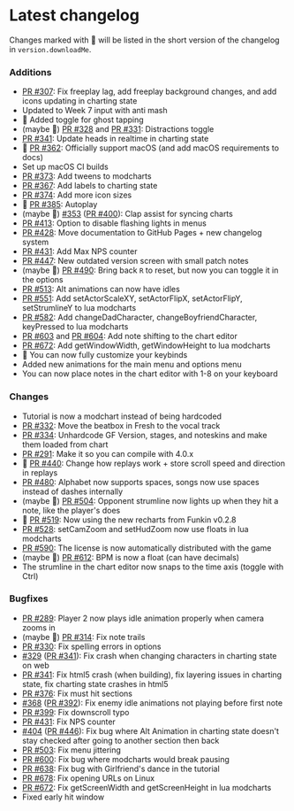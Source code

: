 # Latest changelog

Changes marked with 💖 will be listed in the short version of the changelog in `version.downloadMe`.

### Additions
- [PR #307](https://github.com/KadeDev/Kade-Engine/pulls/307): Fix freeplay lag, add freeplay background changes, and add icons updating in charting state
- Updated to Week 7 input with anti mash
- 💖 Added toggle for ghost tapping
- (maybe 💖) [PR #328](https://github.com/KadeDev/Kade-Engine/pulls/328) and [PR #331](https://github.com/KadeDev/Kade-Engine/pulls/331): Distractions toggle
- [PR #341](https://github.com/KadeDev/Kade-Engine/pull/341): Update heads in realtime in charting state
- 💖 [PR #362](https://github.com/KadeDev/Kade-Engine/pull/362): Officially support macOS (and add macOS requirements to docs)
- Set up macOS CI builds
- [PR #373](https://github.com/KadeDev/Kade-Engine/pull/373): Add tweens to modcharts
- [PR #367](https://github.com/KadeDev/Kade-Engine/pull/367): Add labels to charting state
- [PR #374](https://github.com/KadeDev/Kade-Engine/pull/374): Add more icon sizes
- 💖 [PR #385](https://github.com/KadeDev/Kade-Engine/pull/385): Autoplay
- (maybe 💖) [#353](https://github.com/KadeDev/Kade-Engine/issues/353) ([PR #400](https://github.com/KadeDev/Kade-Engine/pulls/400)): Clap assist for syncing charts
- [PR #413](https://github.com/KadeDev/Kade-Engine/pulls/413): Option to disable flashing lights in menus
- [PR #428](https://github.com/KadeDev/Kade-Engine/pulls/428): Move documentation to GitHub Pages + new changelog system
- [PR #431](https://github.com/KadeDev/Kade-Engine/pull/431): Add Max NPS counter
- [PR #447](https://github.com/KadeDev/Kade-Engine/pull/447): New outdated version screen with small patch notes
- (maybe 💖) [PR #490](https://github.com/KadeDev/Kade-Engine/pull/490): Bring back `R` to reset, but now you can toggle it in the options
- [PR #513](https://github.com/KadeDev/Kade-Engine/pull/513): Alt animations can now have idles
- [PR #551](https://github.com/KadeDev/Kade-Engine/pull/551): Add setActorScaleXY, setActorFlipX, setActorFlipY, setStrumlineY to lua modcharts
- [PR #582](https://github.com/KadeDev/Kade-Engine/pull/582): Add changeDadCharacter, changeBoyfriendCharacter, keyPressed to lua modcharts
- [PR #603](https://github.com/KadeDev/Kade-Engine/pull/603) and [PR #604](https://github.com/KadeDev/Kade-Engine/pull/604): Add note shifting to the chart editor
- [PR #672](https://github.com/KadeDev/Kade-Engine/pull/672): Add getWindowWidth, getWindowHeight to lua modcharts
- 💖 You can now fully customize your keybinds
- Added new animations for the main menu and options menu
- You can now place notes in the chart editor with 1-8 on your keyboard

### Changes
- Tutorial is now a modchart instead of being hardcoded
- [PR #332](https://github.com/KadeDev/Kade-Engine/pull/332): Move the beatbox in Fresh to the vocal track
- [PR #334](https://github.com/KadeDev/Kade-Engine/pull/334): Unhardcode GF Version, stages, and noteskins and make them loaded from chart
- [PR #291](https://github.com/KadeDev/Kade-Engine/pull/291): Make it so you can compile with 4.0.x
- 💖 [PR #440](https://github.com/KadeDev/Kade-Engine/pull/440): Change how replays work + store scroll speed and direction in replays
- [PR #480](https://github.com/KadeDev/Kade-Engine/pull/480): Alphabet now supports spaces, songs now use spaces instead of dashes internally
- (maybe 💖) [PR #504](https://github.com/KadeDev/Kade-Engine/pull/504): Opponent strumline now lights up when they hit a note, like the player's does
- 💖 [PR #519](https://github.com/KadeDev/Kade-Engine/pull/519): Now using the new recharts from Funkin v0.2.8
- [PR #528](https://github.com/KadeDev/Kade-Engine/pull/528): setCamZoom and setHudZoom now use floats in lua modcharts
- [PR #590](https://github.com/KadeDev/Kade-Engine/pull/590): The license is now automatically distributed with the game
- (maybe 💖) [PR #612](https://github.com/KadeDev/Kade-Engine/pull/612): BPM is now a float (can have decimals)
- The strumline in the chart editor now snaps to the time axis (toggle with Ctrl)

### Bugfixes
- [PR #289](https://github.com/KadeDev/Kade-Engine/pulls/289): Player 2 now plays idle animation properly when camera zooms in
- (maybe 💖) [PR #314](https://github.com/KadeDev/Kade-Engine/pulls/314): Fix note trails
- [PR #330](https://github.com/KadeDev/Kade-Engine/pull/330): Fix spelling errors in options
- [#329](https://github.com/KadeDev/Kade-Engine/issues/329) ([PR #341](https://github.com/KadeDev/Kade-Engine/pull/341)): Fix crash when changing characters in charting state on web
- [PR #341](https://github.com/KadeDev/Kade-Engine/pull/341): Fix html5 crash (when building), fix layering issues in charting state, fix charting state crashes in html5
- [PR #376](https://github.com/KadeDev/Kade-Engine/pull/376): Fix must hit sections
- [#368](https://github.com/KadeDev/Kade-Engine/issues/368) ([PR #392](https://github.com/KadeDev/Kade-Engine/pull/392)): Fix enemy idle animations not playing before first note
- [PR #399](https://github.com/KadeDev/Kade-Engine/pulls/399): Fix downscroll typo
- [PR #431](https://github.com/KadeDev/Kade-Engine/pull/431): Fix NPS counter
- [#404](https://github.com/KadeDev/Kade-Engine/issues/404) ([PR #446](https://github.com/KadeDev/Kade-Engine/pull/446)): Fix bug where Alt Animation in charting state doesn't stay checked after going to another section then back
- [PR #503](https://github.com/KadeDev/Kade-Engine/pull/503): Fix menu jittering
- [PR #600](https://github.com/KadeDev/Kade-Engine/pull/600): Fix bug where modcharts would break pausing
- [PR #638](https://github.com/KadeDev/Kade-Engine/pull/638): Fix bug with Girlfriend's dance in the tutorial
- [PR #678](https://github.com/KadeDev/Kade-Engine/pull/678): Fix opening URLs on Linux
- [PR #672](https://github.com/KadeDev/Kade-Engine/pull/672): Fix getScreenWidth and getScreenHeight in lua modcharts
- Fixed early hit window

